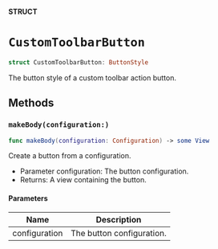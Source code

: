 **STRUCT**

# `CustomToolbarButton`

```swift
struct CustomToolbarButton: ButtonStyle
```

The button style of a custom toolbar action button.

## Methods
### `makeBody(configuration:)`

```swift
func makeBody(configuration: Configuration) -> some View
```

Create a button from a configuration.
- Parameter configuration: The button configuration.
- Returns: A view containing the button.

#### Parameters

| Name | Description |
| ---- | ----------- |
| configuration | The button configuration. |